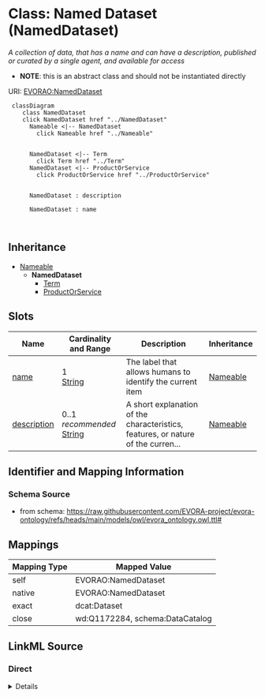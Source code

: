 

# Class: Named Dataset (NamedDataset)


_A collection of data, that has a name and can have a description, published or curated by a single agent, and available for access_




* __NOTE__: this is an abstract class and should not be instantiated directly


URI: [EVORAO:NamedDataset](https://raw.githubusercontent.com/EVORA-project/evora-ontology/refs/heads/main/models/owl/evora_ontology.owl.ttl#NamedDataset)






```mermaid
 classDiagram
    class NamedDataset
    click NamedDataset href "../NamedDataset"
      Nameable <|-- NamedDataset
        click Nameable href "../Nameable"
      

      NamedDataset <|-- Term
        click Term href "../Term"
      NamedDataset <|-- ProductOrService
        click ProductOrService href "../ProductOrService"
      
      
      NamedDataset : description
        
      NamedDataset : name
        
      
```





## Inheritance
* [Nameable](Nameable.md)
    * **NamedDataset**
        * [Term](Term.md)
        * [ProductOrService](ProductOrService.md)



## Slots

| Name | Cardinality and Range | Description | Inheritance |
| ---  | --- | --- | --- |
| [name](name.md) | 1 <br/> [String](String.md) | The label that allows humans to identify the current item | [Nameable](Nameable.md) |
| [description](description.md) | 0..1 _recommended_ <br/> [String](String.md) | A short explanation of the characteristics, features, or nature of the curren... | [Nameable](Nameable.md) |









## Identifier and Mapping Information







### Schema Source


* from schema: https://raw.githubusercontent.com/EVORA-project/evora-ontology/refs/heads/main/models/owl/evora_ontology.owl.ttl#




## Mappings

| Mapping Type | Mapped Value |
| ---  | ---  |
| self | EVORAO:NamedDataset |
| native | EVORAO:NamedDataset |
| exact | dcat:Dataset |
| close | wd:Q1172284, schema:DataCatalog |







## LinkML Source

<!-- TODO: investigate https://stackoverflow.com/questions/37606292/how-to-create-tabbed-code-blocks-in-mkdocs-or-sphinx -->

### Direct

<details>
```yaml
name: NamedDataset
description: A collection of data, that has a name and can have a description, published
  or curated by a single agent, and available for access
title: Named Dataset
from_schema: https://raw.githubusercontent.com/EVORA-project/evora-ontology/refs/heads/main/models/owl/evora_ontology.owl.ttl#
exact_mappings:
- dcat:Dataset
close_mappings:
- wd:Q1172284
- schema:DataCatalog
is_a: Nameable
abstract: true

```
</details>

### Induced

<details>
```yaml
name: NamedDataset
description: A collection of data, that has a name and can have a description, published
  or curated by a single agent, and available for access
title: Named Dataset
from_schema: https://raw.githubusercontent.com/EVORA-project/evora-ontology/refs/heads/main/models/owl/evora_ontology.owl.ttl#
exact_mappings:
- dcat:Dataset
close_mappings:
- wd:Q1172284
- schema:DataCatalog
is_a: Nameable
abstract: true
attributes:
  name:
    name: name
    description: The label that allows humans to identify the current item
    title: name
    comments:
    - 'The title of the item should be as short and descriptive as possible. E.g.
      for virus products it should basically be based on the following Pattern:

      "Virus name", "virus host type", "collection year", "country of collection"
      ex "suspected epidemiological origin", "genotype", "strain", "variant name or
      specific feature"'
    from_schema: https://raw.githubusercontent.com/EVORA-project/evora-ontology/refs/heads/main/models/owl/evora_ontology.owl.ttl#
    exact_mappings:
    - dct:title
    close_mappings:
    - rdfs:label
    rank: 1000
    alias: name
    owner: NamedDataset
    domain_of:
    - Nameable
    range: string
    required: true
    multivalued: false
  description:
    name: description
    description: A short explanation of the characteristics, features, or nature of
      the current item
    title: description
    comments:
    - 'Describe this item in few lines. This description will serve as a summary to
      present the item.

      '
    from_schema: https://raw.githubusercontent.com/EVORA-project/evora-ontology/refs/heads/main/models/owl/evora_ontology.owl.ttl#
    exact_mappings:
    - dct:description
    rank: 1000
    alias: description
    owner: NamedDataset
    domain_of:
    - Nameable
    range: string
    required: false
    recommended: true
    multivalued: false

```
</details>